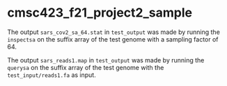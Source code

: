 # cmsc423_f21_project2_sample

The output `sars_cov2_sa_64.stat` in `test_output` was made by running the `inspectsa` on the suffix array of the test genome with a sampling factor of 64.

The output `sars_reads1.map` in `test_output` was made by running the `querysa` on the suffix array of the test genome with the `test_input/reads1.fa` as input. 
